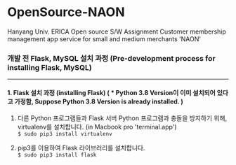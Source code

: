 # OpenSource-NAON  
Hanyang Univ. ERICA Open source S/W Assignment Customer membership management app service for small and medium merchants 'NAON'

### 개발 전 Flask, MySQL 설치 과정 (Pre-development process for installing Flask, MySQL)  
---
#### 1. Flask 설치 과정 (installing Flask) ( * Python 3.8 Version이 이미 설치되어 있다고 가정함, Suppose Python 3.8 Version is already installed. )
  1. 다른 Python 프로그램들과 Flask 서버 Python 프로그램과 충돌을 방지하기 위해, virtualenv를 설치합니다. (in Macbook pro 'terminal.app')  
    ```
    $ sudo pip3 install virtualenv
    ```
    
  2. pip3를 이용하여 Flask 라이브러리를 설치합니다.  
    ```
    $ sudo pip3 install flask
    ```
